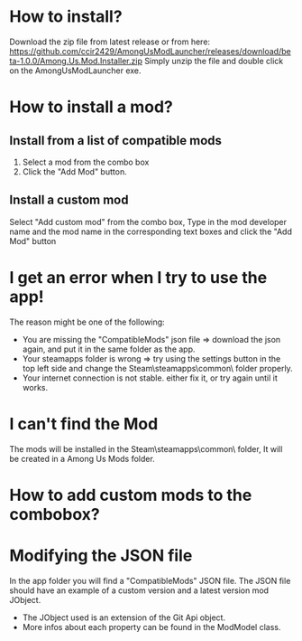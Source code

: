 # How to install?
Download the zip file from latest release or from here: 
https://github.com/ccir2429/AmongUsModLauncher/releases/download/beta-1.0.0/Among.Us.Mod.Installer.zip
Simply unzip the file and double click on the  AmongUsModLauncher exe.
# How to install a mod?
## Install from a list of compatible mods
1. Select a mod from the combo box
2. Click the "Add Mod" button.
## Install a custom mod 
Select "Add custom mod" from the combo box, Type in the mod developer name and the mod name in the corresponding text boxes and click the "Add Mod" button 
# I get an error when I try to use the app!
The reason might be one of the following:
- You are missing the "CompatibleMods" json file => download the json again, and put it in the same folder as the app.
- Your steamapps folder is wrong => try using the settings button in the top left side and change the Steam\steamapps\common\ folder properly.
- Your internet connection is not stable. either fix it, or try again until it works.
# I can't find the Mod 
The mods will be installed in the Steam\steamapps\common\ folder, It will be created in a Among Us Mods folder. 
# How to add custom mods to the combobox?
# Modifying the JSON file 
In the app folder you will find a "CompatibleMods" JSON file. The JSON file should have an example of a custom version and a latest version mod JObject. 
- The JObject used is an extension of the Git Api object. 
- More infos about each property can be found in the ModModel class.
